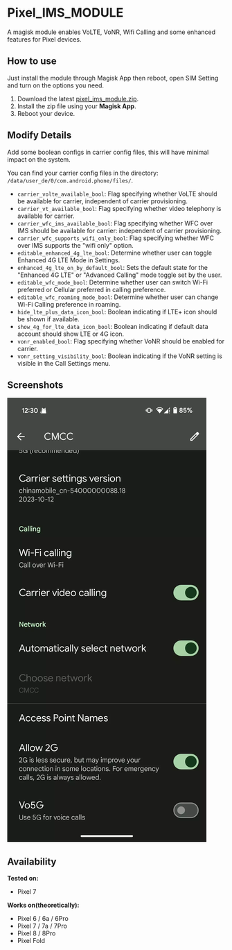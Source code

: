# Pixel_IMS_MODULE
A magisk module enables VoLTE, VoNR, Wifi Calling and some enhanced features for Pixel devices.

## How to use
Just install the module through Magisk App then reboot, open SIM Setting and turn on the options you need.

1. Download the latest [pixel_ims_module.zip](https://github.com/cxOrz/pixel_ims_module/releases).
2. Install the zip file using your **Magisk App**.
3. Reboot your device.

## Modify Details
Add some boolean configs in carrier config files, this will have minimal impact on the system.

You can find your carrier config files in the directory: `/data/user_de/0/com.android.phone/files/`.

- `carrier_volte_available_bool`: Flag specifying whether VoLTE should be available for carrier, independent of carrier provisioning.
- `carrier_vt_available_bool`: Flag specifying whether video telephony is available for carrier.
- `carrier_wfc_ims_available_bool`: Flag specifying whether WFC over IMS should be available for carrier: independent of carrier provisioning.
- `carrier_wfc_supports_wifi_only_bool`: Flag specifying whether WFC over IMS supports the "wifi only" option.
- `editable_enhanced_4g_lte_bool`: Determine whether user can toggle Enhanced 4G LTE Mode in Settings.
- `enhanced_4g_lte_on_by_default_bool`: Sets the default state for the "Enhanced 4G LTE" or "Advanced Calling" mode toggle set by the user.
- `editable_wfc_mode_bool`: Determine whether user can switch Wi-Fi preferred or Cellular preferred in calling preference.
- `editable_wfc_roaming_mode_bool`: Determine whether user can change Wi-Fi Calling preference in roaming.
- `hide_lte_plus_data_icon_bool`: Boolean indicating if LTE+ icon should be shown if available.
- `show_4g_for_lte_data_icon_bool`: Boolean indicating if default data account should show LTE or 4G icon.
- `vonr_enabled_bool`: Flag specifying whether VoNR should be enabled for carrier.
- `vonr_setting_visibility_bool`: Boolean indicating if the VoNR setting is visible in the Call Settings menu.

## Screenshots

![Screenshot](docs/screenshot/screenshot-1.webp)

## Availability

**Tested on:**
- Pixel 7

**Works on(theoretically):**
- Pixel 6 / 6a / 6Pro
- Pixel 7 / 7a / 7Pro
- Pixel 8 / 8Pro
- Pixel Fold
